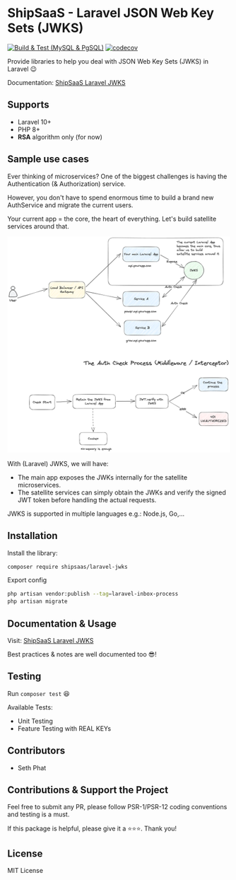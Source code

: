 # ShipSaaS - Laravel JSON Web Key Sets (JWKS)

[![Build & Test (MySQL & PgSQL)](https://github.com/shipsaas/laravel-inbox-process/actions/workflows/build.yml/badge.svg)](https://github.com/shipsaas/laravel-inbox-process/actions/workflows/build.yml)
[![codecov](https://codecov.io/gh/shipsaas/laravel-inbox-process/graph/badge.svg?token=3Z1X9S69C4)](https://codecov.io/gh/shipsaas/laravel-inbox-process)

Provide libraries to help you deal with JSON Web Key Sets (JWKS) in Laravel 😉

Documentation: [ShipSaaS Laravel JWKS](https://laravel-jwks.shipsaas.tech)

## Supports
- Laravel 10+
- PHP 8+
- **RSA** algorithm only (for now)

## Sample use cases

Ever thinking of microservices? One of the biggest challenges is having the Authentication (& Authorization) service.

However, you don't have to spend enormous time to build a brand new AuthService and migrate the current users.

Your current app = the core, the heart of everything. Let's build satellite services around that.

![laravel-jwks-diagram.png](.github/laravel-jwks-diagram.png)

With (Laravel) JWKS, we will have:

- The main app exposes the JWKs internally for the satellite microservices.
- The satellite services can simply obtain the JWKs and verify the signed JWT token before handling the actual requests.

JWKS is supported in multiple languages e.g.: Node.js, Go,...

## Installation

Install the library:

```bash
composer require shipsaas/laravel-jwks
```

Export config 

```bash
php artisan vendor:publish --tag=laravel-inbox-process
php artisan migrate
```

## Documentation & Usage

Visit: [ShipSaaS Laravel JWKS](https://laravel-jwks.shipsaas.tech)

Best practices & notes are well documented too 😎!

## Testing

Run `composer test` 😆

Available Tests:

- Unit Testing
- Feature Testing with REAL KEYs

## Contributors
- Seth Phat

## Contributions & Support the Project

Feel free to submit any PR, please follow PSR-1/PSR-12 coding conventions and testing is a must.

If this package is helpful, please give it a ⭐️⭐️⭐️. Thank you!

## License
MIT License
